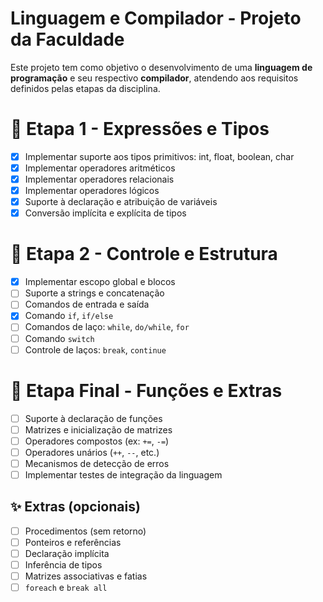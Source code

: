 # Linguagem e Compilador - Projeto da Faculdade

Este projeto tem como objetivo o desenvolvimento de uma **linguagem de programação** e seu respectivo **compilador**, atendendo aos requisitos definidos pelas etapas da disciplina.

# 🧱 Etapa 1 - Expressões e Tipos
- [x] Implementar suporte aos tipos primitivos: int, float, boolean, char
- [x] Implementar operadores aritméticos
- [x] Implementar operadores relacionais
- [x] Implementar operadores lógicos
- [x] Suporte à declaração e atribuição de variáveis
- [x] Conversão implícita e explícita de tipos

# 🧱 Etapa 2 - Controle e Estrutura
- [x] Implementar escopo global e blocos
- [ ] Suporte a strings e concatenação
- [ ] Comandos de entrada e saída
- [x] Comando `if`, `if/else`
- [ ] Comandos de laço: `while`, `do/while`, `for`
- [ ] Comando `switch`
- [ ] Controle de laços: `break`, `continue`

# 🧱 Etapa Final - Funções e Extras
- [ ] Suporte à declaração de funções
- [ ] Matrizes e inicialização de matrizes
- [ ] Operadores compostos (ex: `+=`, `-=`)
- [ ] Operadores unários (`++`, `--`, etc.)
- [ ] Mecanismos de detecção de erros
- [ ] Implementar testes de integração da linguagem

## ✨ Extras (opcionais)
- [ ] Procedimentos (sem retorno)
- [ ] Ponteiros e referências
- [ ] Declaração implícita
- [ ] Inferência de tipos
- [ ] Matrizes associativas e fatias
- [ ] `foreach` e `break all`
